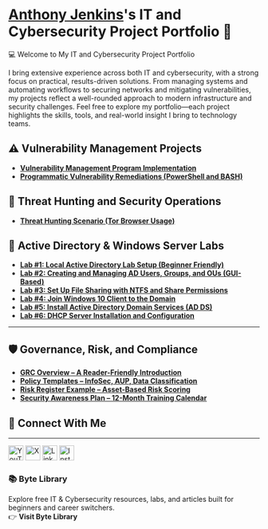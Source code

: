# <a href="https://www.linkedin.com/in/anthony-jenkins-cyber/">Anthony Jenkins</a>'s IT and Cybersecurity Project Portfolio 🔐

💻 Welcome to My IT and Cybersecurity Project Portfolio

I bring extensive experience across both IT and cybersecurity, with a strong focus on practical, results-driven solutions. From managing systems and automating workflows to securing networks and mitigating vulnerabilities, my projects reflect a well-rounded approach to modern infrastructure and security challenges. Feel free to explore my portfolio—each project highlights the skills, tools, and real-world insight I bring to technology teams.

## ⚠️ Vulnerability Management Projects

- **[Vulnerability Management Program Implementation](https://github.com/techtracker619/vulnerability-management-program/tree/main)**
- **[Programmatic Vulnerability Remediations (PowerShell and BASH)](https://github.com/joshcybertest/programmatic-vulnerability-remediations)**


## 🚨 Threat Hunting and Security Operations

- **[Threat Hunting Scenario (Tor Browser Usage)](https://github.com/joshmadakor0/threat-hunting-scenario-tor)**



## 🧪 Active Directory & Windows Server Labs


- **<u>[Lab #1: Local Active Directory Lab Setup (Beginner Friendly)](https://github.com/techtracker619/adlab)</u>**
- **<u>[Lab #2: Creating and Managing AD Users, Groups, and OUs (GUI-Based)](https://github.com/techtracker619/users)</u>**
- **<u>[Lab #3: Set Up File Sharing with NTFS and Share Permissions](https://github.com/techtracker619/serverfiles)</u>**
- **<u>[Lab #4: Join Windows 10 Client to the Domain](https://github.com/techtracker619/win10)</u>**
- **<u>[Lab #5: Install Active Directory Domain Services (AD DS)](https://github.com/techtracker619/adcs)</u>**
- **<u>[Lab #6: DHCP Server Installation and Configuration](https://github.com/techtracker619/dhcp)</u>**

---
## 🛡️ Governance, Risk, and Compliance

- **<u>[GRC Overview – A Reader-Friendly Introduction](https://github.com/techtracker619/grc-overview)</u>**
- **<u>[Policy Templates – InfoSec, AUP, Data Classification](https://github.com/techtracker619/policytemplates)</u>**
- **<u>[Risk Register Example – Asset-Based Risk Scoring](https://github.com/techtracker619/grc-overview/tree/main/risk-register)</u>**
- **<u>[Security Awareness Plan – 12-Month Training Calendar](https://github.com/techtracker619/risk12)</u>**





<!-- 👋 Connect With Me -->
<h2>🤝 Connect With Me</h2>
<hr />

<p align="left">
  <!-- YouTube -->
  <a href="https://www.youtube.com/@ByteLibrary" target="_blank" style="text-decoration: none;">
    <img alt="YouTube" width="30px" src="https://cdn.jsdelivr.net/npm/simple-icons@v9/icons/youtube.svg" />
  </a>

  <!-- X (formerly Twitter) -->
  <a href="https://x.com/byte_library?s=11" target="_blank" style="text-decoration: none;">
    <img alt="X" width="30px" src="https://cdn.jsdelivr.net/npm/simple-icons@v9/icons/x.svg" />
  </a>

  <!-- LinkedIn -->
  <a href="https://www.linkedin.com/in/anthony-jenkins-cyber/?utm_source=share&utm_campaign=share_via&utm_content=profile&utm_medium=ios_app" target="_blank" style="text-decoration: none;">
    <img alt="LinkedIn" width="30px" src="https://cdn.jsdelivr.net/npm/simple-icons@v9/icons/linkedin.svg" />
  </a>

  <!-- Instagram -->
  <a href="https://www.instagram.com/byte.library/?igsh=NTc4MTIwNjQ2YQ%3D%3D&utm_source=qr#" target="_blank" style="text-decoration: none;">
    <img alt="Instagram" width="30px" src="https://cdn.jsdelivr.net/npm/simple-icons@v9/icons/instagram.svg" />
  </a>
</p>


<!-- 📚 Byte Library Section -->
<h3>📚 Byte Library</h3>
<p>
  Explore free IT & Cybersecurity resources, labs, and articles built for beginners and career switchers.
  <br />
  👉 <a href="https://byte-library.com/" target="_blank" style="text-decoration: none; font-weight: bold;">
    Visit Byte Library
  </a>
</p>

